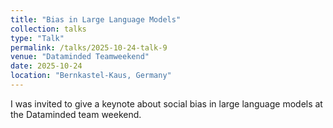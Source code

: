 ```yaml
---
title: "Bias in Large Language Models"
collection: talks
type: "Talk"
permalink: /talks/2025-10-24-talk-9
venue: "Dataminded Teamweekend"
date: 2025-10-24
location: "Bernkastel-Kaus, Germany"
---
```


I was invited to give a keynote about social bias in large language models at the Dataminded team weekend.
